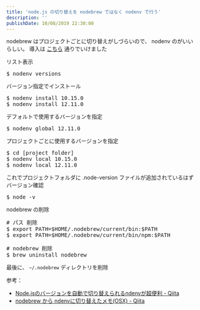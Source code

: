 ```yaml
---
title: 'node.js の切り替えを nodebrew ではなく nodenv で行う'
description: ''
publishDate: 10/08/2019 22:30:00
---
```


<p>nodebrew はプロジェクトごとに切り替えがしづらいので、 nodenv のがいいらしい。
導入は <a href="https://qiita.com/tonkotsuboy_com/items/5322d226b6783d25b5df">こちら</a> 通りでいけました</p>

<p>リスト表示</p>

<pre class="code bash" data-lang="bash" data-unlink>$ nodenv versions</pre>

<p>バージョン指定でインストール</p>

<pre class="code bash" data-lang="bash" data-unlink>$ nodenv install 10.15.0
$ nodenv install 12.11.0</pre>

<p>デフォルトで使用するバージョンを指定</p>

<pre class="code bash" data-lang="bash" data-unlink>$ nodenv global 12.11.0</pre>

<p>プロジェクトごとに使用するバージョンを指定</p>

<pre class="code bash" data-lang="bash" data-unlink>$ cd [project folder]
$ nodenv local 10.15.0
$ nodenv local 12.11.0</pre>

<p>これでプロジェクトフォルダに .node-version ファイルが追加されているはず<br/>
バージョン確認</p>

<pre class="code bash" data-lang="bash" data-unlink>$ node -v</pre>

<p>nodebrew の削除</p>

<pre class="code bash" data-lang="bash" data-unlink># パス 削除
$ export PATH=$HOME/.nodebrew/current/bin:$PATH
$ export PATH=$HOME/.nodebrew/current/bin/npm:$PATH

# nodebrew 削除
$ brew uninstall nodebrew</pre>

<p>最後に、 <code>~/.nodebrew</code> ディレクトリを削除</p>

<p>参考：</p>

<ul>
<li><a href="https://qiita.com/tonkotsuboy_com/items/5322d226b6783d25b5df">Node.jsのバージョンを自動で切り替えられるndenvが超便利 - Qiita</a></li>
<li><a href="https://qiita.com/bobStrange/items/f7301bebe72079f115a7">nodebrew から ndenvに切り替えたメモ(OSX) - Qiita</a></li>
</ul>
